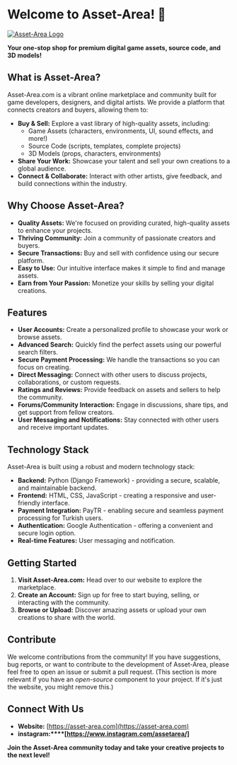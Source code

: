# Welcome to Asset-Area! 👋

[![Asset-Area Logo](https://d41chssnpqdne.cloudfront.net/user_upload_by_module/chat_bot/files/64336452/Y3NL7DXNmhShXab7.png?Expires=1741615750&Signature=m9CeLgQjSemh0YVa1I6O228kqFU7NY25eV8S3yOcPelYt1UonrSAr~wFRi~M0-vOvB1mQATvzYS5lYJ6d1UvAjdMoA35uIsa4zOgln5C63sJga4aBJOpnDHKZY-~jAB8JWYbI0HOlEsWcJPL3KjGDUFwFgXZ9~pxmifY-rzGPBd5mOb~GzLj~URjLj~Rxe820MRLOKKIo0A-WvfZE8tpSKphfhp2WTHZKXCVnUnKaZhxNzG4N~2KbxP9Kh~gRMfvtT1XiAi3ggHUQVHeRWn0fZDcE6igZe7s00-hcn0VNFqSm3oJAaciuCkHGu87rMXDzwWSRWaGFr3X5tSpHlXrkw__&Key-Pair-Id=K3USGZIKWMDCSX)](https://www.asset-area.com)

**Your one-stop shop for premium digital game assets, source code, and 3D models!**

## What is Asset-Area?

Asset-Area.com is a vibrant online marketplace and community built for game developers, designers, and digital artists. We provide a platform that connects creators and buyers, allowing them to:

*   **Buy & Sell:** Explore a vast library of high-quality assets, including:
    *   Game Assets (characters, environments, UI, sound effects, and more!)
    *   Source Code (scripts, templates, complete projects)
    *   3D Models (props, characters, environments)
*   **Share Your Work:** Showcase your talent and sell your own creations to a global audience.
*   **Connect & Collaborate:** Interact with other artists, give feedback, and build connections within the industry.

## Why Choose Asset-Area?

*   **Quality Assets:** We're focused on providing curated, high-quality assets to enhance your projects.
*   **Thriving Community:** Join a community of passionate creators and buyers.
*   **Secure Transactions:** Buy and sell with confidence using our secure platform.
*   **Easy to Use:** Our intuitive interface makes it simple to find and manage assets.
*   **Earn from Your Passion:** Monetize your skills by selling your digital creations.

## Features

*   **User Accounts:** Create a personalized profile to showcase your work or browse assets.
*   **Advanced Search:** Quickly find the perfect assets using our powerful search filters.
*   **Secure Payment Processing:** We handle the transactions so you can focus on creating.
*   **Direct Messaging:** Connect with other users to discuss projects, collaborations, or custom requests.
*   **Ratings and Reviews:** Provide feedback on assets and sellers to help the community.
*   **Forums/Community Interaction:** Engage in discussions, share tips, and get support from fellow creators.
*   **User Messaging and Notifications:** Stay connected with other users and receive important updates.

## Technology Stack

Asset-Area is built using a robust and modern technology stack:

*   **Backend:** Python (Django Framework) - providing a secure, scalable, and maintainable backend.
*   **Frontend:** HTML, CSS, JavaScript - creating a responsive and user-friendly interface.
*   **Payment Integration:** PayTR - enabling secure and seamless payment processing for Turkish users.
*   **Authentication:** Google Authentication - offering a convenient and secure login option.
* **Real-time Features:** User messaging and notification.

## Getting Started

1.  **Visit Asset-Area.com:** Head over to our website to explore the marketplace.
2.  **Create an Account:** Sign up for free to start buying, selling, or interacting with the community.
3.  **Browse or Upload:** Discover amazing assets or upload your own creations to share with the world.

## Contribute

We welcome contributions from the community! If you have suggestions, bug reports, or want to contribute to the development of Asset-Area, please feel free to open an issue or submit a pull request. (This section is more relevant if you have an *open-source* component to your project. If it's just the website, you might remove this.)

## Connect With Us

*   **Website:** [https://asset-area.com](https://asset-area.com)
*   **instagram:****[https://www.instagram.com/assetarea/]**

**Join the Asset-Area community today and take your creative projects to the next level!**

